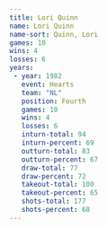 ```yaml
---
title: Lori Quinn
name: Lori Quinn
name-sort: Quinn, Lori
games: 10
wins: 4
losses: 6
years:
 - year: 1982
   event: Hearts
   team: "NL"
   position: Fourth
   games: 10
   wins: 4
   losses: 6
   inturn-total: 94
   inturn-percent: 69
   outturn-total: 83
   outturn-percent: 67
   draw-total: 77
   draw-percent: 72
   takeout-total: 100
   takeout-percent: 65
   shots-total: 177
   shots-percent: 68
---
```

